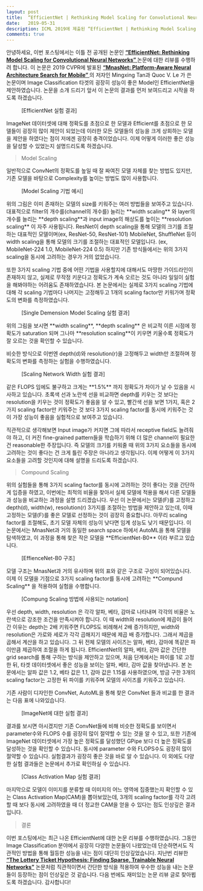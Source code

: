 ```yaml
---
layout: post
title:  “EfficientNet | Rethinking Model Scaling for Convolutional Neural Networks 리뷰”
date:   2019-05-31
description: ICML 2019에 제출된 “EfficientNet | Rethinking Model Scaling for Convolutional Neural Networks” 논문에 대한 리뷰를 수행하였습니다.
comments: true
---
```


안녕하세요, 이번 포스팅에서는 이틀 전 공개된 논문인 
 <a href="https://arxiv.org/pdf/1905.11946.pdf" target="_blank"><b> “EfficientNet: Rethinking Model Scaling for Convolutional Neural Networks” </b></a> 
논문에 대한 리뷰를 수행하려 합니다. 이 논문은 2019 CVPR에 발표된 
<a href="https://arxiv.org/pdf/1807.11626.pdf" target="_blank"><b> “MnasNet: Platform-Aware Neural Architecture Search for Mobile” </b></a>
의 저자인 Mingxing Tan과 Quoc V. Le 가 쓴 논문이며 Image Classification 타겟의 굉장히 성능이 좋은 Model인 EfficientNet을 제안하였습니다. 논문을 소개 드리기 앞서 이 논문의 결과를 먼저 보여드리고 시작을 하도록 하겠습니다.
<figure>
	<img src="{{ '/assets/img/efficientnet/1.PNG' | prepend: site.baseurl }}" alt=""> 
	<figcaption> [EfficientNet 실험 결과] </figcaption>
</figure> 
ImageNet 데이터셋에 대해 정확도를 초점으로 한 모델과 Efficient를 초점으로 한 모델들이 굉장히 많이 제안이 되었는데 이러한 모든 모델들의 성능을 크게 상회하는 모델을 제안을 하였다는 점이 저에겐 굉장히 충격이었습니다. 이제 어떻게 이러한 좋은 성능을 달성할 수 있었는지 설명드리도록 하겠습니다. 

<blockquote> Model Scaling </blockquote>

일반적으로 ConvNet의 정확도를 높일 때 잘 짜여진 모델 자체를 찾는 방법도 있지만, 기존 모델을 바탕으로 Complexity를 높이는 방법도 많이 사용합니다. 
<figure>
	<img src="{{ '/assets/img/efficientnet/2.PNG' | prepend: site.baseurl }}" alt=""> 
	<figcaption> [Model Scaling 기법 예시] </figcaption>
</figure> 
위의 그림은 이미 존재하는 모델의 size를 키워주는 여러 방법들을 보여주고 있습니다. 대표적으로 filter의 개수를(channel의 개수를) 늘리는 **width scaling** 와 layer의 개수를 늘리는 **depth scaling**과 input image의 해상도를 높이는 **resolution scaling** 이 자주 사용됩니다. ResNet이 depth scaling을 통해 모델의 크기를 조절하는 대표적인 모델이며(ex, ResNet-50, ResNet-101) MobileNet, ShuffleNet 등이 width scaling을 통해 모델의 크기를 조절하는 대표적인 모델입니다. (ex, MobileNet-224 1.0, MobileNet-224 0.5) 하지만 기존 방식들에서는 위의 3가지 scaling을 동시에 고려하는 경우가 거의 없었습니다. 

또한 3가지 scaling 기법 중에 어떤 기법을 사용할지에 대해서도 마땅한 가이드라인이 존재하지 않고, 실제로 무작정 키운다고 정확도가 계속 오르는 것도 아니라 일일이 실험을 해봐야하는 어려움도 존재하였습니다. 본 논문에서는 실제로 3가지 scaling 기법에 대해 각 scaling 기법마다 나머지는 고정해두고 1개의 scaling factor만 키워가며 정확도의 변화를 측정하였습니다. 

<figure>
	<img src="{{ '/assets/img/efficientnet/3.PNG' | prepend: site.baseurl }}" alt=""> 
	<figcaption> [Single Demension Model Scaling 실험 결과] </figcaption>
</figure> 
위의 그림을 보시면 **width scaling**, **depth scaling** 은 비교적 이른 시점에 정확도가 saturation 되며 그나마 **resolution scaling**이 키우면 키울수록 정확도가 잘 오르는 것을 확인할 수 있습니다. 

비슷한 방식으로 이번엔 depth(d)와 resolution(r)을 고정해두고 width만 조절하며 정확도의 변화를 측정하는 실험을 수행하였습니다. 
<figure>
	<img src="{{ '/assets/img/efficientnet/4.PNG' | prepend: site.baseurl }}" alt=""> 
	<figcaption> [Scaling Network Width 실험 결과] </figcaption>
</figure> 
같은 FLOPS 임에도 불구하고 크게는 **1.5%** 까지 정확도가 차이가 날 수 있음을 시사하고 있습니다. 초록색 선과 노란색 선을 비교하면 depth를 키우는 것 보다는 resolution을 키우는 것이 정확도가 좋음을 알 수 있고, 빨간색 선을 보면 1가지, 혹은 2가지 scaling factor만 키워주는 것 보다 3가지 scaling factor를 동시에 키워주는 것이 가장 성능이 좋음을 실험적으로 보여주고 있습니다.

직관적으로 생각해보면 Input image가 커지면 그에 따라서 receptive field도 늘려줘야 하고, 더 커진 fine-grained pattern들을 학습하기 위해 더 많은 channel이 필요한 건 reasonable한 주장입니다. 즉 모델의 크기를 키워줄 때 위의 3가지 요소들을 동시에 고려하는 것이 좋다는 건 크게 틀린 주장은 아니라고 생각됩니다. 이제 어떻게 이 3가지 요소들을 고려할 것인지에 대해 설명을 드리도록 하겠습니다.

<blockquote> Compound Scaling </blockquote>
위의 실험들을 통해 3가지 scaling factor를 동시에 고려하는 것이 좋다는 것을 간단하게 입증을 하였고, 이번에는 최적의 비율을 찾아서 실제 모델에 적용을 해서 다른 모델들과 성능을 비교하는 과정을 설명 드리겠습니다.
우선 이 논문에서는 모델(F)를 고정하고 depth(d), width(w), resolution(r) 3가지를 조절하는 방법을 제안하고 있는데, 이때 고정하는 모델(F)를 좋은 모델로 선정하는 것이 굉장히 중요합니다. 아무리 scaling factor를 조절해도, 초기 모델 자체의 성능이 낮다면 임계 성능도 낮기 때문입니다. 이 논문에서는 MnasNet과 거의 동일한 search space 하에서 AutoML을 통해 모델을 탐색하였고, 이 과정을 통해 찾은 작은 모델을 **EfficientNet-B0** 이라 부르고 있습니다. 
<figure>
	<img src="{{ '/assets/img/efficientnet/5.PNG' | prepend: site.baseurl }}" alt=""> 
	<figcaption> [EffienceNet-B0 구조] </figcaption>
</figure> 
모델 구조는 MnasNet과 거의 유사하며 위의 표와 같은 구조로 구성이 되어있습니다. 이제 이 모델을 기점으로 3가지 scaling factor를 동시에 고려하는 **Compund Scaling** 을 적용하여 실험을 수행합니다.
<figure>
	<img src="{{ '/assets/img/efficientnet/6.PNG' | prepend: site.baseurl }}" alt=""> 
	<figcaption> [Compung Scaling 방법에 사용되는 notation] </figcaption>
</figure> 
우선 depth, width, resolution 은 각각 알파, 베타, 감마로 나타내며 각각의 비율은 노란색으로 강조한 조건을 만족시켜야 합니다. 이 때 width와 resolution에 제곱이 들어간 이유는 depth는 2배 키워주면 FLOPS도 비례해서 2배 증가하지만, width와 resolution은 가로와 세로가 각각 곱해지기 때문에 제곱 배 증가합니다. 그래서 제곱을 곱해서 계산을 하고 있습니다. 그 뒤 전체 모델의 사이즈는 알파, 베타, 감마에 똑같은 파이만큼 제곱하여 조절을 하게 됩니다. 
EfficientNet의 알파, 베타, 감마 값은 간단한 grid search를 통해 구하는 방식을 제안하고 있으며, 처음 단계에서는 파이를 1로 고정한 뒤, 타겟 데이터셋에서 좋은 성능을 보이는 알파, 베타, 감마 값을 찾아냅니다. 본 논문에서는 알파 값은 1.2, 베타 값은 1.1, 감마 값은 1.15를 사용하였으며, 방금 구한 3개의 scaling factor는 고정한 뒤 파이를 키워주며 모델의 사이즈를 키워주고 있습니다. 

기존 사람이 디자인한 ConvNet, AutoML을 통해 찾은 ConvNet 들과 비교를 한 결과는 다음 표에 나와있습니다.

<figure>
	<img src="{{ '/assets/img/efficientnet/7.PNG' | prepend: site.baseurl }}" alt=""> 
	<figcaption> [ImageNet에 대한 실험 결과] </figcaption>
</figure> 

결과를 보시면 아시겠지만 기존 ConvNet들에 비해 비슷한 정확도를 보이면서 parameter수와 FLOPS 수를 굉장히 많이 절약할 수 있는 것을 알 수 있고, 또한 기존에 ImageNet 데이터셋에서 가장 높은 정확도를 달성했던 GPipe 보다 더 높은 정확도를 달성하는 것을 확인할 수 있습니다. 동시에 parameter 수와 FLOPS수도 굉장히 많이 절약할 수 있습니다. 실험결과가 굉장히 좋은 것을 바로 알 수 있습니다. 이 외에도 다양한 실험 결과들은 논문에서 추가로 확인하실 수 있습니다.

<figure>
	<img src="{{ '/assets/img/efficientnet/8.PNG' | prepend: site.baseurl }}" alt=""> 
	<figcaption> [Class Activation Map 실험 결과] </figcaption>
</figure> 

마지막으로 모델이 이미지를 분류할 때 이미지의 어느 영역에 집중했는지 확인할 수 있는 Class Activation Map(CAM)을 뽑아보았는데, 3개의 scaling factor를 각각 고려할 때 보다 동시에 고려하였을 때 더 정교한 CAM을 얻을 수 있다는 점도 인상깊은 결과입니다. 

<blockquote> 결론 </blockquote>
이번 포스팅에서는 최근 나온 EfficientNet에 대한 논문 리뷰를 수행하였습니다. 그동안 Image Classification 분야에서 굉장히 다양한 논문들이 나왔었는데 단순하면서도 직관적인 방법을 통해 월등한 성능을 내는 점이 대단히 인상깊었습니다. 지난번 리뷰한 
<a href="https://hoya012.github.io/blog/ICLR-2019-best-paper-review/" target="_blank"><b> “The Lottery Ticket Hypothesis: Finding Sparse, Trainable Neural Networks”</b></a> 
논문처럼 직관적이면서 간단한 방식을 적용하여 우수한 성능을 내는 논문들이 등장하는 점이 인상깊은 것 같습니다. 다음 번에도 재미있는 논문 리뷰 글로 찾아뵙도록 하겠습니다. 감사합니다!

